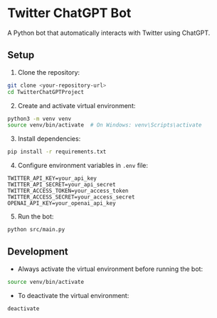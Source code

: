 # Twitter ChatGPT Bot

A Python bot that automatically interacts with Twitter using ChatGPT.

## Setup

1. Clone the repository:
```bash
git clone <your-repository-url>
cd TwitterChatGPTProject
```

2. Create and activate virtual environment:
```bash
python3 -m venv venv
source venv/bin/activate  # On Windows: venv\Scripts\activate
```

3. Install dependencies:
```bash
pip install -r requirements.txt
```

4. Configure environment variables in `.env` file:
```
TWITTER_API_KEY=your_api_key
TWITTER_API_SECRET=your_api_secret
TWITTER_ACCESS_TOKEN=your_access_token
TWITTER_ACCESS_SECRET=your_access_secret
OPENAI_API_KEY=your_openai_api_key
```

5. Run the bot:
```bash
python src/main.py
```

## Development

- Always activate the virtual environment before running the bot:
```bash
source venv/bin/activate
```

- To deactivate the virtual environment:
```bash
deactivate
```
